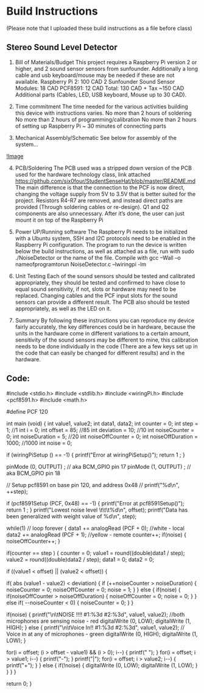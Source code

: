 # Build Instructions
(Please note that I uploaded these build instructions as a file before class)

## Stereo Sound Level Detector

1.	Bill of Materials/Budget
This project requires a Raspberry Pi version 2 or higher, and 2 sound sensor sensors from sunfounder. Additionally a long cable and usb keyboard/mouse may be needed if these are not available.
Raspberry Pi 2: 100 CAD
2 Sunfounder Sound Sensor Modules: 18 CAD
PCF8591: 12 CAD
Total: 130 CAD + Tax ~150 CAD
Additional parts (Cables, LED, USB keyboard, Mouse up to 30 CAD).

2.	Time commitment
The time needed for the various activities building this device with instructions varies.
No more than 2 hours of soldering
No more than 2 hours of programming/calibration
No more than 2 hours of setting up Raspberry Pi
~ 30 minutes of connecting parts

3.	Mechanical Assembly/Schematic
See below for assembly of the system…

[!Image](https://raw.githubusercontent.com/SlavaPere/SensorEffector/master/assembly.png)

4.	PCB/Soldering
The PCB used was a stripped down version of the PCB used for the hardware technology class, link attached https://github.com/six0four/StudentSenseHat/blob/master/README.md
The main difference is that the connection to the PCF is now direct, changing the voltage supply from 5V to 3.5V that is better suited for the project. Resistors R4-R7 are removed, and instead direct paths are provided (Through soldering cables or re-design). Q1 and Q2 components are also unnecessary.
After it’s done, the user can just mount it on top of the Raspberry Pi

5.	Power UP/Running software
The Raspberry Pi needs to be initialized with a Ubuntu system, SSH and I2C protocols need to be enabled in the Raspberry Pi configuration. 
The program to run the device is written below the build instructions, as well as attached as a file, run with sudo ./NoiseDetector or the name of the file. Compile with gcc –Wall –o nameofprogramtorun NoiseDetector.c –lwiringpi -lm

6.	Unit Testing
Each of the sound sensors should be tested and calibrated appropriately, they should be tested and confirmed to have close to equal sound sensitivity, if not, slots or hardware may need to be replaced. Changing cables and the PCF input slots for the sound sensors can provide a different result.
The PCB also should be tested appropriately, as well as the LED on it.

7.	Summary
By following these instructions you can reproduce my device fairly accurately, the key differences could be in hardware, because the units in the hardware come in different variations to a certain amount, sensitivity of the sound sensors may be different to mine, this calibration needs to be done individually in the code (There are a few keys set up in the code that can easily be changed for different results) and in the hardware.





## Code:

#include <stdio.h>
#include <stdlib.h>
#include <wiringPi.h>
#include <pcf8591.h>
#include <math.h>

#define PCF       120

int main (void)
{
int value1, value2;
int data1, data2;
int counter = 0;
int step = 1; //1
int i = 0;
int offset = 85;  //85
int deviation = 10; //10
int noiseCounter = 0;
int noiseDuration = 5; //20
int noiseOffCounter = 0;
int noiseOffDuration = 1000; //1000
int noise = 0;

if (wiringPiSetup () == -1) {
printf("Error at wiringPiSetup()");
    return 1 ;
}
 
pinMode (0, OUTPUT) ;         // aka BCM_GPIO pin 17
pinMode (1, OUTPUT) ; // aka BCM_GPIO pin 18
 

// Setup pcf8591 on base pin 120, and address 0x48
// printf("%d\n", ++step);

if (pcf8591Setup (PCF, 0x48) == -1) {
printf("Error at pcf8591Setup()");
    return 1 ;
}
       printf("Lowest noise level \t\t\t%d\n", offset);
       printf("Data has been generalized with weight value of %d\n", step);

while(1) // loop forever
{
data1 += analogRead  (PCF + 0); //white - local
data2 += analogRead  (PCF + 1); //yellow - remote
counter++;
if(noise) {
noiseOffCounter++;
}

if(counter == step ) {
counter = 0;
value1 = round((double)data1 / step);
value2 = round((double)data2 / step);
data1 = 0;
data2 = 0;

if ((value1 < offset) || (value2 < offset)) {

if( abs (value1 - value2) < deviation)  {
if (++noiseCounter > noiseDuration) {
noiseCounter = 0;
noiseOffCounter = 0;
noise = 1;
}
}
else  {
if(noise) {
if(noiseOffCounter > noiseOffDuration) {
noiseOffCounter = 0;
noise = 0; 
}
}
else if( --noiseCounter < 0)  {
noiseCounter = 0;
}
}

if(noise) {
printf("\n\tNOISE !!!!  #1:%3d #2:%3d", value1, value2);
//both microphones are sensing noise - red 
digitalWrite (0, LOW);
digitalWrite (1, HIGH);
}
else {
printf("\n\tVoice In!!  #1:%3d #2:%3d", value1, value2);
// Voice in at any of microphones - green
digitalWrite (0, HIGH);
digitalWrite (1, LOW);
}

for(i = offset; (i > offset - value1) && (i > 0); i--) {
printf(" ");
}
for(i = offset; i > value1; i--) {
printf("-");
}
printf("|");
for(i = offset; i > value2; i--) {
printf("+");
}
}
else  {
if(!noise) {
digitalWrite (0, LOW);
digitalWrite (1, LOW);
}
}
}
}

return 0;
}


